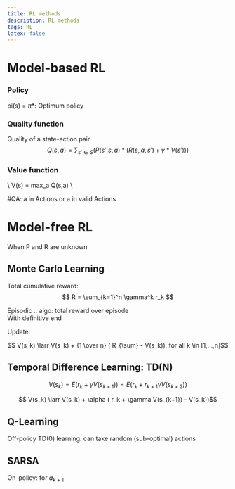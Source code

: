 ```yaml
---
title: RL methods
description: RL methods
tags: RL
latex: false
---
```


# Model-based RL

### Policy 

pi(s) =    $\pi*$: Optimum policy 

### Quality function
Quality of a state-action pair
$$ Q(s,a) = \sum_{s'\in S}( P(s'|s,a) * ( R(s,a,s') + \gamma * V(s') ) )$$

### Value function
\\ V(s) = max_a Q(s,a) \\

#QA: a in Actions or a in valid Actions 

# Model-free RL
When P and R are unknown

## Monte Carlo Learning

Total cumulative reward:
$$ R = \sum_{k=1}^n \gamma^k r_k $$

Episodic .. algo: total reward over episode  
With definitive end

Update:

$$ V(s_k) \larr V(s_k) + {1 \over n} ( R_{\sum} - V(s_k)), for all k \in [1,...,n]$$

## Temporal Difference Learning: TD(N)

$$ V(s_k) = E(r_k + \gamma V(s_{k+1})) = E(r_k + r_{k+1} \gamma V(s_{k+2})) $$

$$ V(s_k) \larr V(s_k) + \alpha ( r_k + \gamma V(s_{k+1}) - V(s_k))$$


## Q-Learning

Off-policy TD(0) learning: can take random (sub-optimal) actions

## SARSA

On-policy: for $a_{k+1}$
